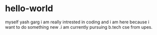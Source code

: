 # hello-world
myself yash garg i am really intrested in coding and i am here because i want to do something new .i am currently pursuing b.tech cse from upes.

